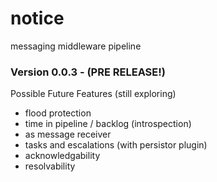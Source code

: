 notice
======

messaging middleware pipeline

### Version 0.0.3 - (PRE RELEASE!)


Possible Future Features (still exploring)

* flood protection
* time in pipeline / backlog (introspection)
* as message receiver
* tasks and escalations (with persistor plugin)
* acknowledgability
* resolvability

